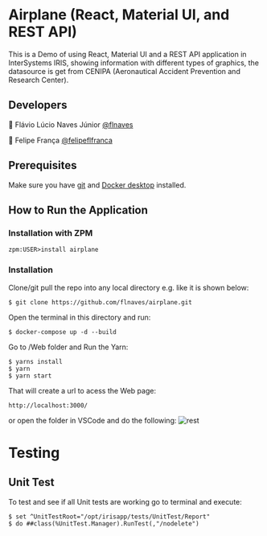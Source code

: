# Airplane (React, Material UI, and REST API)
This is a Demo of using React, Material UI and a REST API application in InterSystems IRIS, showing information with different types of graphics, the datasource is get from CENIPA (Aeronautical Accident Prevention and Research Center).

## Developers

:boy: Flávio Lúcio Naves Júnior [@flnaves](https://github.com/flnaves)

:older_man: Felipe França [@felipeflfranca](https://github.com/felipeflfranca) 

## Prerequisites
Make sure you have [git](https://git-scm.com/book/en/v2/Getting-Started-Installing-Git) and [Docker desktop](https://www.docker.com/products/docker-desktop) installed.

## How to Run the Application

### Installation with ZPM

```
zpm:USER>install airplane
```

### Installation

Clone/git pull the repo into any local directory e.g. like it is shown below:

```
$ git clone https://github.com/flnaves/airplane.git
```

Open the terminal in this directory and run:

```
$ docker-compose up -d --build
```

Go to /Web folder and Run the Yarn:

```
$ yarns install
$ yarn
$ yarn start
```

That will create a url to acess the Web page:

```
http://localhost:3000/
```

or open the folder in VSCode and do the following:
![rest](https://user-images.githubusercontent.com/2781759/78183327-63569800-7470-11ea-8561-c3b547ce9001.gif)

# Testing

## Unit Test

To test and see if all Unit tests are working go to terminal and execute:

```
$ set ^UnitTestRoot="/opt/irisapp/tests/UnitTest/Report"
$ do ##class(%UnitTest.Manager).RunTest(,"/nodelete")
```